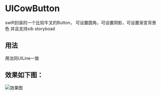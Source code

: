 # UICowButton
swift封装的一个比较牛叉的Button， 可设置圆角，可设置阴影，可设置渐变背景色  并且支持xib storyboad

## 用法
用法同UILine一致

## 效果如下图：

![ 效果图 ](https://github.com/GTMYang/UICowButton/blob/master/cowButton.png)
